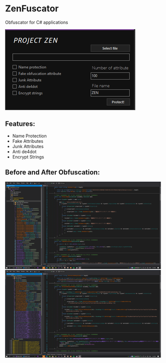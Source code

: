 # ZenFuscator
Obfuscator for C# applications

<img src="https://github.com/Zenixas/ZenFuscator/blob/main/Images/ss.png?raw=true">

## Features:
- Name Protection
- Fake Attributes
- Junk Attributes
- Anti de4dot
- Encrypt Strings

## Before and After Obfuscation:
<img src="https://github.com/Zenixas/ZenFuscator/blob/main/Images/before.png?raw=true">
<img src="https://github.com/Zenixas/ZenFuscator/blob/main/Images/after.png?raw=true">



